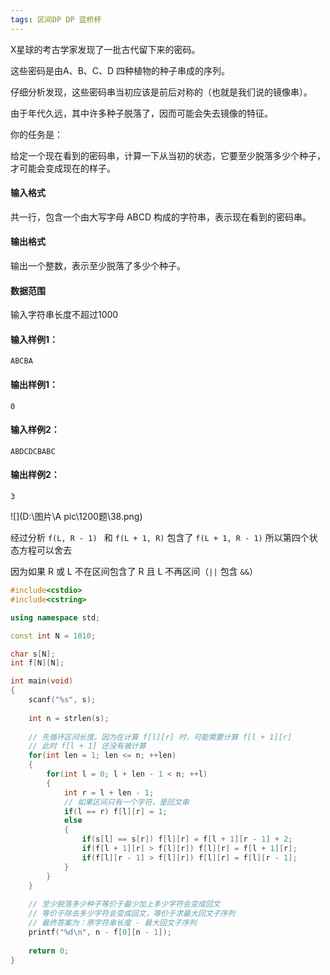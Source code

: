 ```yaml
---
tags: 区间DP DP 蓝桥杯
---
```




X星球的考古学家发现了一批古代留下来的密码。

这些密码是由A、B、C、D 四种植物的种子串成的序列。

仔细分析发现，这些密码串当初应该是前后对称的（也就是我们说的镜像串）。

由于年代久远，其中许多种子脱落了，因而可能会失去镜像的特征。

你的任务是：

给定一个现在看到的密码串，计算一下从当初的状态，它要至少脱落多少个种子，才可能会变成现在的样子。

#### 输入格式

共一行，包含一个由大写字母 ABCD 构成的字符串，表示现在看到的密码串。

#### 输出格式

输出一个整数，表示至少脱落了多少个种子。

#### 数据范围

输入字符串长度不超过1000

#### 输入样例1：

```
ABCBA
```

#### 输出样例1：

```
0
```

#### 输入样例2：

```
ABDCDCBABC
```

#### 输出样例2：

```
3
```

![](D:\图片\A pic\1200题\38.png)

经过分析 `f(L, R - 1) ` 和 `f(L + 1, R)` 包含了 `f(L + 1, R - 1)` 所以第四个状态方程可以舍去

因为如果 R 或 L 不在区间包含了 R 且 L 不再区间（`||` 包含 `&&`）



```cpp
#include<cstdio>
#include<cstring>

using namespace std;

const int N = 1010;

char s[N];
int f[N][N];

int main(void)
{
    scanf("%s", s);
    
    int n = strlen(s);
    
    // 先循环区间长度。因为在计算 f[l][r] 时，可能需要计算 f[l + 1][r]
    // 此时 f[l + 1] 还没有被计算
    for(int len = 1; len <= n; ++len)
    {
        for(int l = 0; l + len - 1 < n; ++l)
        {
            int r = l + len - 1;
            // 如果区间只有一个字符，是回文串
            if(l == r) f[l][r] = 1;
            else
            {
                if(s[l] == s[r]) f[l][r] = f[l + 1][r - 1] + 2;
                if(f[l + 1][r] > f[l][r]) f[l][r] = f[l + 1][r];
                if(f[l][r - 1] > f[l][r]) f[l][r] = f[l][r - 1];
            }
        }
    }
    
    // 至少脱落多少种子等价于最少加上多少字符会变成回文
    // 等价于除去多少字符会变成回文，等价于求最大回文子序列
    // 最终答案为：原字符串长度 - 最大回文子序列
    printf("%d\n", n - f[0][n - 1]);
    
    return 0;
}
```



